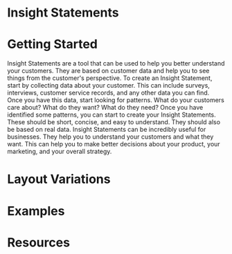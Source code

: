 # Insight Statements

# Getting Started

Insight Statements are a tool that can be used to help you better understand your customers. They are based on customer data and help you to see things from the customer's perspective. To create an Insight Statement, start by collecting data about your customer. This can include surveys, interviews, customer service records, and any other data you can find. Once you have this data, start looking for patterns. What do your customers care about? What do they want? What do they need? Once you have identified some patterns, you can start to create your Insight Statements. These should be short, concise, and easy to understand. They should also be based on real data. Insight Statements can be incredibly useful for businesses. They help you to understand your customers and what they want. This can help you to make better decisions about your product, your marketing, and your overall strategy.

# Layout Variations
# Examples
# Resources
